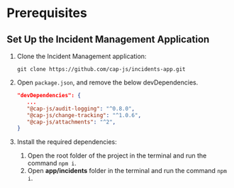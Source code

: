 # Prerequisites

## Set Up the Incident Management Application

1. Clone the Incident Management application:
   
   `git clone https://github.com/cap-js/incidents-app.git`

2. Open `package.json`, and remove the below devDependencies.

   ```json
   "devDependencies": {
      ...
      "@cap-js/audit-logging": "^0.8.0",
      "@cap-js/change-tracking": "^1.0.6",
      "@cap-js/attachments": "^2",
   }
   ```
3. Install the required dependencies:
   1. Open the root folder of the project in the terminal and run the command `npm i`.
   2. Open **app/incidents** folder in the terminal and run the command `npm i`.

